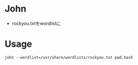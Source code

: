 # John

- rockyou.txtをwordlistに

# Usage

```
john --wordlist=/usr/share/wordlists/rockyou.txt pwd.hash
```
